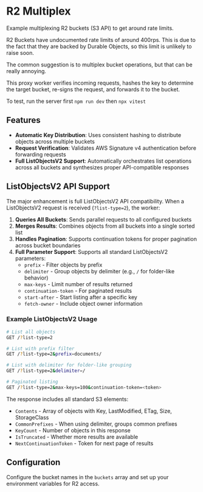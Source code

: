 # R2 Multiplex

Example multiplexing R2 buckets (S3 API) to get around rate limits.

R2 Buckets have undocumented rate limits of around 400rps. This is due to the fact that they are backed by Durable Objects, so this limit is unlikely to raise soon.

The common suggestion is to multiplex bucket operations, but that can be really annoying.

This proxy worker verifies incoming requests, hashes the key to determine the target bucket, re-signs the request, and forwards it to the bucket.

To test, run the server first `npm run dev` then `npx vitest`

## Features

- **Automatic Key Distribution**: Uses consistent hashing to distribute objects across multiple buckets
- **Request Verification**: Validates AWS Signature v4 authentication before forwarding requests
- **Full ListObjectsV2 Support**: Automatically orchestrates list operations across all buckets and synthesizes proper API-compatible responses

## ListObjectsV2 API Support

The major enhancement is full ListObjectsV2 API compatibility. When a ListObjectsV2 request is received (`?list-type=2`), the worker:

1. **Queries All Buckets**: Sends parallel requests to all configured buckets
2. **Merges Results**: Combines objects from all buckets into a single sorted list
3. **Handles Pagination**: Supports continuation tokens for proper pagination across bucket boundaries
4. **Full Parameter Support**: Supports all standard ListObjectsV2 parameters:
   - `prefix` - Filter objects by prefix
   - `delimiter` - Group objects by delimiter (e.g., `/` for folder-like behavior)
   - `max-keys` - Limit number of results returned
   - `continuation-token` - For paginated results
   - `start-after` - Start listing after a specific key
   - `fetch-owner` - Include object owner information

### Example ListObjectsV2 Usage

```bash
# List all objects
GET /?list-type=2

# List with prefix filter
GET /?list-type=2&prefix=documents/

# List with delimiter for folder-like grouping
GET /?list-type=2&delimiter=/

# Paginated listing
GET /?list-type=2&max-keys=100&continuation-token=<token>
```

The response includes all standard S3 elements:
- `Contents` - Array of objects with Key, LastModified, ETag, Size, StorageClass
- `CommonPrefixes` - When using delimiter, groups common prefixes
- `KeyCount` - Number of objects in this response
- `IsTruncated` - Whether more results are available
- `NextContinuationToken` - Token for next page of results

## Configuration

Configure the bucket names in the `buckets` array and set up your environment variables for R2 access.
